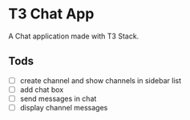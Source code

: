 # T3 Chat App

A Chat application made with T3 Stack.

## Tods

- [ ] create channel and show channels in sidebar list
- [ ] add chat box
- [ ] send messages in chat
- [ ] display channel messages
